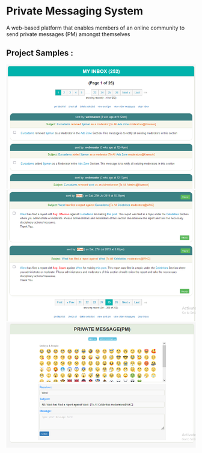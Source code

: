 # Private Messaging System
A web-based platform that enables members of an online community to send private messages (PM) amongst themselves


## Project Samples :
<img src="https://github.com/euroadams/euroadams/blob/master/assets/public/work-samples/pms-1.png" alt="Sample 1" width="auto" height="auto"/>
<img src="https://github.com/euroadams/euroadams/blob/master/assets/public/work-samples/pms-2.png" alt="Sample 2" width="auto" height="auto"/>
<img src="https://github.com/euroadams/euroadams/blob/master/assets/public/work-samples/pms-3.png" alt="Sample 3" width="auto" height="auto"/>
